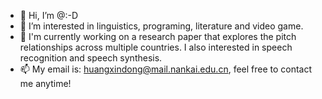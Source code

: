 - 👋 Hi, I’m @:-D
- 👀 I’m interested in linguistics, programing, literature and video game.
- 🔭 I'm currently working on a research paper that explores the pitch relationships across multiple countries. I also interested in speech recognition and speech synthesis. 
- 📫 My email is: huangxindong@mail.nankai.edu.cn, feel free to contact me anytime! 
